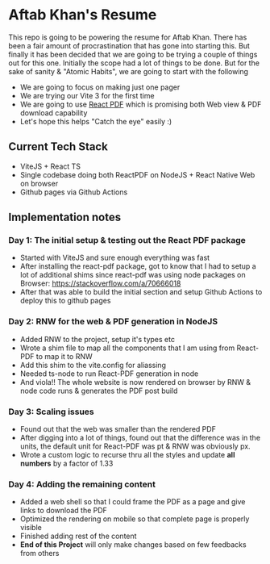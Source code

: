 # Aftab Khan's Resume

This repo is going to be powering the resume for Aftab Khan. There has been a fair amount of procrastination that has gone into starting this. But finally it has been decided that we are going to be trying a couple of things out for this one. Initially the scope had a lot of things to be done. But for the sake of sanity & "Atomic Habits", we are going to start with the following

- We are going to focus on making just one pager
- We are trying our Vite 3 for the first time
- We are going to use [React PDF](https://react-pdf.org/) which is promising both Web view & PDF download capability
- Let's hope this helps "Catch the eye" easily :)

## Current Tech Stack

- ViteJS + React TS
- Single codebase doing both ReactPDF on NodeJS + React Native Web on browser
- Github pages via Github Actions

## Implementation notes

### Day 1: The initial setup & testing out the React PDF package

- Started with ViteJS and sure enough everything was fast
- After installing the react-pdf package, got to know that I had to setup a lot of additional shims since react-pdf was using node packages on Browser: https://stackoverflow.com/a/70666018
- After that was able to build the initial section and setup Github Actions to deploy this to github pages

### Day 2: RNW for the web & PDF generation in NodeJS

- Added RNW to the project, setup it's types etc
- Wrote a shim file to map all the components that I am using from React-PDF to map it to RNW
- Add this shim to the vite.config for aliassing
- Needed ts-node to run React-PDF generation in node
- And viola!! The whole website is now rendered on browser by RNW & node code runs & generates the PDF post build

### Day 3: Scaling issues

- Found out that the web was smaller than the rendered PDF
- After digging into a lot of things, found out that the difference was in the units, the default unit for React-PDF was pt & RNW was obviously px.
- Wrote a custom logic to recurse thru all the styles and update **all numbers** by a factor of 1.33

### Day 4: Adding the remaining content

- Added a web shell so that I could frame the PDF as a page and give links to download the PDF
- Optimized the rendering on mobile so that complete page is properly visible
- Finished adding rest of the content
- **End of this Project** will only make changes based on few feedbacks from others
